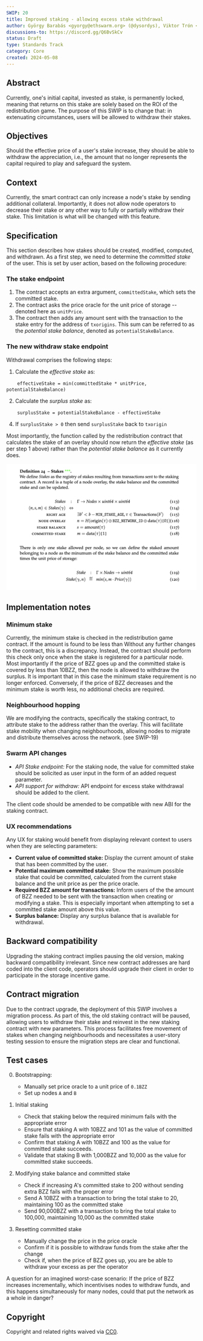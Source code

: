 ```yaml
---
SWIP: 20
title: Improved staking - allowing excess stake withdrawal
author: György Barabás <gyorgy@ethswarm.org> (@dysordys), Viktor Trón <viktor@ethswarm.org> (@zelig)
discussions-to: https://discord.gg/Q6BvSkCv
status: Draft
type: Standards Track
category: Core
created: 2024-05-08
---
```



## Abstract

Currently, one's initial capital, invested as stake, is permanently locked, meaning that returns on this stake are solely based on the ROI of the redistribution game. The purpose of this SWIP is to change that: in extenuating circumstances, users will be allowed to withdraw their stakes.


## Objectives

Should the effective price of a user's stake increase, they should be able to withdraw the appreciation, i.e., the amount that no longer represents the capital required to play and safeguard the system.


## Context

Currently, the smart contract can only increase a node's stake by sending additional collateral. Importantly, it does not allow node operators to  decrease their stake or any other way to fully or partially withdraw their stake. This limitation is what will be changed with this feature.


## Specification

This section describes how stakes should be created, modified, computed, and withdrawn. As a first step, we need to determine the *committed stake* of the user. This is set by user action, based on the following procedure:

### The stake endpoint
1.   The contract accepts an extra argument, `committedStake`, which sets the committed stake.
2.  The contract asks the price oracle for the unit price of storage -- denoted here as `unitPrice`.
3.  The contract then adds any amount sent with the transaction to the stake entry for the address of `txorigins`. This sum can be referred to as the *potential stake balance*, denoted as `potentialStakeBalance`.

### The new withdraw stake endpoint
Withdrawal comprises the following steps:

1.  Calculate the *effective stake* as:
```
    effectiveStake = min(committedStake * unitPrice, potentialStakeBalance)
```
2.  Calculate the *surplus stake* as:
```
    surplusStake = potentialStakeBalance - effectiveStake
```
4.  If `surplusStake > 0` then send `surplusStake` back to `txorigin`

Most importantly, the function called by the redistribution contract that calculates the stake of an overlay should now return the *effective stake* (as per step 1 above) rather than the *potential stake balance* as it currently does.

![](assets/swip-20/stake-definition.png)


## Implementation notes

### Minimum stake
Currently, the minimum stake is checked in the redistribution game contract. If the amount is found to be less than 
Without any further changes to the contract, this is a discrepancy.
Instead, the contract should perform this check only once when the stake is registered for a particular node. Most importantly if the price of BZZ goes up and the committed stake is covered by less than 10BZZ, then the node is allowed to withdraw the surplus. It is important that in this case the minimum stake requirement is no longer enforced. 
Conversely, if the price of BZZ decreases and the minimum stake is worth less, no additional checks are required. 

### Neighbourhood hopping

We are modifying the contracts, specifically the staking contract, to attribute stake to the address rather than the overlay. This will facilitate stake mobility when changing neighbourhoods, allowing nodes to migrate and distribute themselves across the network. (see SWIP-19)

### Swarm API changes
 - *API Stake endpoint:*
   For the staking node, the value for committed stake should be solicited as user input in the form of an added request parameter.
- *API support for withdraw:*
  API endpoint for excess stake withdrawal should be added to the client.

The client code should be amended to be compatible with new ABI for the staking contract.


### UX recommendations
Any UX for staking would benefit from displaying relevant context to users when they are selecting parameters:
- **Current value of committed stake:** Display the current amount of stake that has been committed by the user. 
- **Potential maximum committed stake:** Show the maximum possible stake that could be committed, calculated from the current stake balance and the unit price as per the price oracle. 
- **Required BZZ amount for transactions:** Inform users of the the amount of BZZ  needed to be sent with the transaction when creating or modifying a stake. This is especially important when attempting to set a committed stake amount above this value.
- **Surplus balance:** Display any surplus balance that is available for withdrawal.

  
## Backward compatibility

Upgrading the staking contract implies pausing the old version, making backward compatibility irrelevant.
Since new contract addresses are hard coded into the client code, operators should upgrade their client in order to participate in the storage incentive game.

<!-- Question: would currently staked nodes be able to withdraw after the upgrade, or would they need to re-stake, with the previous stake lost? -->

## Contract migration
Due to the contract upgrade, the deployment of this SWIP involves a migration process. As part of this, the old staking contract will be paused, allowing users to withdraw their stake and reinvest in the new staking contract with new parameters. This process facilitates free movement of stakes when changing neighbourhoods and necessitates a user-story testing session to ensure the migration steps are clear and functional.


## Test cases

0. Bootstrapping:
	- Manually set price oracle to a unit price of `0.1BZZ`
	- Set up nodes `A` and `B`
1. Initial staking
	- Check that staking below the required minimum fails with the appropriate error 
	- Ensure that staking A with 10BZZ and 101 as the value of committed stake fails with the appropriate error
	- Confirm that staking A with 10BZZ and 100 as the value for committed stake succeeds. 
	- Validate that staking B with 1,000BZZ and 10,000 as the value for committed stake succeeds. 
2. Modifying stake balance and committed stake
   - Check if increasing A's committed stake to 200 without sending extra BZZ fails with the proper error
	- Send A 10BZZ with a transaction to bring the total stake to 20, maintaining 100 as the committed stake
   - Send 90,000BZZ with a transaction to bring the total stake to 100,000, maintaining 10,000 as the committed stake 
  
3. Resetting committed stake
    - Manually change the price in the price oracle
    - Confirm if it is possible to withdraw funds from the stake after the change
    - Check if, when the price of BZZ goes up, you are be able to withdraw your excess as per the operator  


A question for an imagined worst-case scenario: If the price of BZZ increases incrementally, which incentivises nodes to withdraw funds, and this happens simultaneously for many nodes, could that put the network as a whole in danger?


## Copyright

Copyright and related rights waived via [CC0](https://creativecommons.org/publicdomain/zero/1.0/).
